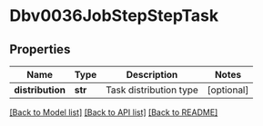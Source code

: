 # Dbv0036JobStepStepTask

## Properties
Name | Type | Description | Notes
------------ | ------------- | ------------- | -------------
**distribution** | **str** | Task distribution type | [optional] 

[[Back to Model list]](../README.md#documentation-for-models) [[Back to API list]](../README.md#documentation-for-api-endpoints) [[Back to README]](../README.md)


